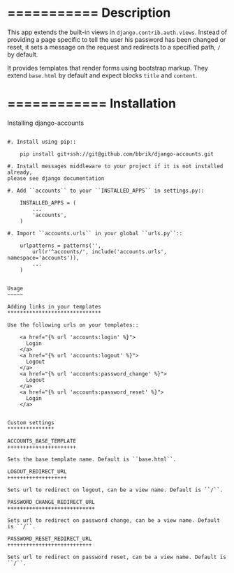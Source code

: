 ===========
Description
===========

This app extends the built-in views in ``django.contrib.auth.views``.
Instead of providing a page specific to tell the user his password has been changed
or reset, it sets a message on the request and redirects to a specified path,
``/`` by default.

It provides templates that render forms using bootstrap markup.
They extend ``base.html`` by default and expect blocks ``title`` and ``content``.


============
Installation
============

Installing django-accounts
~~~~~~~~~~~~~~~~~~~~~~~~~~

#. Install using pip::

    pip install git+ssh://git@github.com/bbrik/django-accounts.git

#. Install messages middleware to your project if it is not installed already,
please see django documentation

#. Add ``accounts`` to your ``INSTALLED_APPS`` in settings.py::

    INSTALLED_APPS = (
        ...
        'accounts',
    )

#. Import ``accounts.urls`` in your global ``urls.py``::

    urlpatterns = patterns('',
        url(r'^accounts/', include('accounts.urls', namespace='accounts')),
        ...
    )


Usage
~~~~~

Adding links in your templates
******************************

Use the following urls on your templates::

    <a href="{% url 'accounts:login' %}">
      Login
    </a>
    <a href="{% url 'accounts:logout' %}">
      Logout
    </a>
    <a href="{% url 'accounts:password_change' %}">
      Logout
    </a>
    <a href="{% url 'accounts:password_reset' %}">
      Login
    </a>


Custom settings
***************

ACCOUNTS_BASE_TEMPLATE
++++++++++++++++++++++

Sets the base template name. Default is ``base.html``.

LOGOUT_REDIRECT_URL
+++++++++++++++++++

Sets url to redirect on logout, can be a view name. Default is ``/``.

PASSWORD_CHANGE_REDIRECT_URL
++++++++++++++++++++++++++++

Sets url to redirect on password change, can be a view name. Default is ``/``.

PASSWORD_RESET_REDIRECT_URL
+++++++++++++++++++++++++++

Sets url to redirect on password reset, can be a view name. Default is ``/``.
